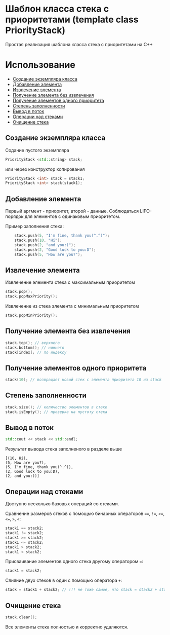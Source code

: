 # Шаблон класса стека с приоритетами (template class PriorityStack)

Простая реализация шаблона класса стека с приоритетами на C++

# Использование 

- [Создание экземпляра класса](#1)
- [Добавление элемента](#2)
- [Извлечение элемента](#3)
- [Получение элемента без извлечения](#4)
- [Получение элементов одного приоритета](#5)
- [Степень заполненности](#6)
- [Вывод в поток](#7)
- [Операции над стеками](#8)
- [Очищение стека](#9)

## Создание экземпляра класса <a name="1"></a>
Содание пустого экземпляра
```cpp
PriorityStack <std::string> stack;
```
или через конструктор копирования
```cpp
PriorityStack <int> stack = stack1;
PriorityStack <int> stack(stack1);
```

## Добавление элемента<a name="2"></a>

Первый аргмент - приоритет, второй - данные. Соблюдаться LIFO-порядок для элементов с одинаковым приоритетом.

Пример заполнения стека:
```cpp
	stack.push(5, "I'm fine, thank you(^.^)");
	stack.push(10, "Hi");
	stack.push(2, "and you:)");
	stack.push(2, "Good luck to you:D");
	stack.push(5, "How are you?");
```

##  Извлечение элемента <a name="3"></a>
Извлечение элемента стека с максимальным приоритетом
```cpp
stack.pop();
stack.popMaxPriority();
```
Извлечение из стека элемента с минимальным приоритетом
```cpp
stack.popMinPriority();
```

## Получение элемента без извлечения<a name="4"></a>
```cpp
stack.top(); // верхнего
stack.bottom(); // нижнего
stack[index]; // по индексу
```

## Получение элементов одного приоритета<a name="5"></a>
```cpp
stack(10); // возвращает новый стек с элемента приоритета 10 из stack
```

## Степень заполненности<a name="6"></a>
```cpp
stack.size(); // количество элементов в стеке
stack.isEmpty(); // проверка на пустоту стека
```

## Вывод в поток<a name="7"></a>
```cpp
std::cout << stack << std::endl;
```
Результат вывода стека заполненого в разделе выше
```
[(10, Hi),
(5, How are you?),
(5, I'm fine, thank you(^.^)),
(2, Good luck to you:D),
(2, and you:))]
```

## Операции над стеками<a name="8"></a>
Доступно несколько базовых операций со стеками.

Сравнение размеров стеков с помощью бинарных операторов `==`, `!=`, `>=`, `<=`, `>`, `<`:
```cpp
stack1 == stack2;
stack1 != stack2;
stack1 >= stack2;
stack1 <= stack2;
stack1 > stack2;
stack1 < stack2;
```

Присваивание элементов одного стека другому оператором `=`:
```cpp
stack1 = stack2;
```

Слияние двух стеков в один с помощью оператора `+`:
```cpp
stack = stack1 + stack2; // !!! не тоже самое, что stack = stack2 + stack1;
```

## Очищение стека<a name="9"></a>
```cpp
stack.clear();
```
Все элементы стека полностью и корректно удаляются.
